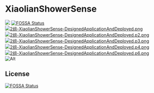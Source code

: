 # XiaolianShowerSense

[![](https://tokei.rs/b1/github/aquamarine5/XiaolianWebHelper)](https://github.com/XAMPPRocky/tokei)
[![FOSSA Status](https://app.fossa.com/api/projects/git%2Bgithub.com%2Faquamarine5%2FXiaolianWebHelper.svg?type=shield)](https://app.fossa.com/projects/git%2Bgithub.com%2Faquamarine5%2FXiaolianWebHelper?ref=badge_shield)
[![2组-XiaolianShowerSense-DesignedApplicationAndDeployed.png](https://img.picui.cn/free/2024/11/10/6730af7803b44.png)](https://img.picui.cn/free/2024/11/10/6730af7803b44.png)
[![2组-XiaolianShowerSense-DesignedApplicationAndDeployed.p2.png](https://img.picui.cn/free/2024/11/10/6730af780d9b5.png)](https://img.picui.cn/free/2024/11/10/6730af780d9b5.png)
[![2组-XiaolianShowerSense-DesignedApplicationAndDeployed.p3.png](https://img.picui.cn/free/2024/11/10/6730af77ec568.png)](https://img.picui.cn/free/2024/11/10/6730af77ec568.png)
[![2组-XiaolianShowerSense-DesignedApplicationAndDeployed.p4.png](https://img.picui.cn/free/2024/11/10/6730af773b262.png)](https://img.picui.cn/free/2024/11/10/6730af773b262.png)
[![2组-XiaolianShowerSense-DesignedApplicationAndDeployed.p6.png](https://img.picui.cn/free/2024/11/10/6730af77c8cab.png)](https://img.picui.cn/free/2024/11/10/6730af77c8cab.png)
![Alt](https://repobeats.axiom.co/api/embed/f0821a2b9a53baa242030873157e39fd678e61c0.svg "Repobeats analytics image")

## License
[![FOSSA Status](https://app.fossa.com/api/projects/git%2Bgithub.com%2Faquamarine5%2FXiaolianWebHelper.svg?type=large)](https://app.fossa.com/projects/git%2Bgithub.com%2Faquamarine5%2FXiaolianWebHelper?ref=badge_large)

